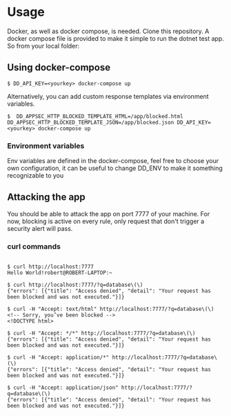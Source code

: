 # Usage

Docker, as well as docker compose, is needed.
Clone this repository.
A docker compose file is provided to make it simple to run the dotnet test app. So from your local folder:

## Using docker-compose

```console
$ DD_API_KEY=<yourkey> docker-compose up
```

Alternatively, you can add custom response templates via environment variables.

```console
$  DD_APPSEC_HTTP_BLOCKED_TEMPLATE_HTML=/app/blocked.html DD_APPSEC_HTTP_BLOCKED_TEMPLATE_JSON=/app/blocked.json DD_API_KEY=<yourkey> docker-compose up
```

### Environment variables

Env variables are defined in the docker-compose, feel free to choose your own configuration,
it can be useful to change DD_ENV to make it something recognizable to you

## Attacking the app

You should be able to attack the app on port 7777 of your machine.
For now, blocking is active on every rule, only request that don't trigger a security alert will pass.

### curl commands

```console

$ curl http://localhost:7777
Hello World!robert@ROBERT-LAPTOP:~

$ curl http://localhost:7777/?q=database\(\)
{"errors": [{"title": "Access denied", "detail": "Your request has been blocked and was not executed."}]}

$ curl -H "Accept: text/html" http://localhost:7777/?q=database\(\)
<!-- Sorry, you’ve been blocked -->
<!DOCTYPE html>

$ curl -H "Accept: */*" http://localhost:7777/?q=database\(\)
{"errors": [{"title": "Access denied", "detail": "Your request has been blocked and was not executed."}]}

$ curl -H "Accept: application/*" http://localhost:7777/?q=database\(\)
{"errors": [{"title": "Access denied", "detail": "Your request has been blocked and was not executed."}]}

$ curl -H "Accept: application/json" http://localhost:7777/?q=database\(\)
{"errors": [{"title": "Access denied", "detail": "Your request has been blocked and was not executed."}]}
```
